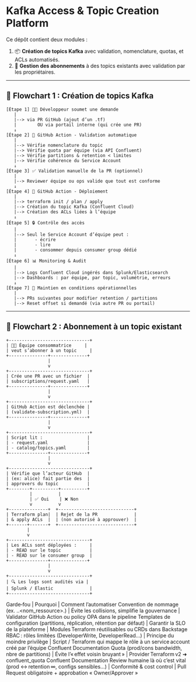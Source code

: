 
# Kafka Access & Topic Creation Platform

Ce dépôt contient deux modules :

1. 📦 **Création de topics Kafka** avec validation, nomenclature, quotas, et ACLs automatisés.
2. 🔐 **Gestion des abonnements** à des topics existants avec validation par les propriétaires.

---

## 🧭 Flowchart 1 : Création de topics Kafka

```text
[Étape 1] 🧑‍💻 Développeur soumet une demande
   |
   |--> via PR GitHub (ajout d’un .tf) 
   |        OU via portail interne (qui crée une PR)
   ↓
[Étape 2] 🧠 GitHub Action - Validation automatique
   |
   |--> Vérifie nomenclature du topic
   |--> Vérifie quota par équipe (via API Confluent)
   |--> Vérifie partitions & retention < limites
   |--> Vérifie cohérence du Service Account
   ↓
[Étape 3] ✅ Validation manuelle de la PR (optionnel)
   |
   |--> Reviewer équipe ou ops valide que tout est conforme
   ↓
[Étape 4] 🚀 GitHub Action - Déploiement
   |
   |--> terraform init / plan / apply
   |--> Création du topic Kafka (Confluent Cloud)
   |--> Création des ACLs liées à l’équipe
   ↓
[Étape 5] 🔒 Contrôle des accès
   |
   |--> Seul le Service Account d’équipe peut :
   |       - écrire
   |       - lire
   |       - consommer depuis consumer group dédié
   ↓
[Étape 6] 📊 Monitoring & Audit
   |
   |--> Logs Confluent Cloud ingérés dans Splunk/Elasticsearch
   |--> Dashboards : par équipe, par topic, volumétrie, erreurs
   ↓
[Étape 7] 🔁 Maintien en conditions opérationnelles
   |
   |--> PRs suivantes pour modifier retention / partitions
   |--> Reset offset si demandé (via autre PR ou portail)
```

---

## 🔁 Flowchart 2 : Abonnement à un topic existant

```text
+-------------------------------+
| 👩‍💻 Équipe consommatrice     |
| veut s’abonner à un topic     |
+---------------+--------------+
                |
                v
+-------------------------------+
| Crée une PR avec un fichier  |
| subscriptions/request.yaml   |
+---------------+--------------+
                |
                v
+-------------------------------+
| GitHub Action est déclenchée |
| (validate-subscription.yml)  |
+---------------+--------------+
                |
                v
+-------------------------------+
| Script lit :                 |
| - request.yaml               |
| - catalog/topics.yaml        |
+---------------+--------------+
                |
                v
+-------------------------------+
| Vérifie que l’acteur GitHub  |
| (ex: alice) fait partie des  |
| approvers du topic           |
+--------+----------+----------+
         |          |
         | ✅ Oui    | ❌ Non
         v          v
+---------------+  +-----------------------------+
| Terraform plan|  | Rejet de la PR              |
| & apply ACLs  |  | (non autorisé à approuver)  |
+-------+-------+  +-----------------------------+
        |
        v
+-------------------------------+
| Les ACLs sont déployées :     |
| - READ sur le topic           |
| - READ sur le consumer group  |
+---------------+--------------+
                |
                v
+-------------------------------+
| 🔍 Les logs sont audités via |
| Splunk / Elastic              |
+-------------------------------+
```
Garde‑fou | Pourquoi | Comment l’automatiser
Convention de nommage (ex. <tribu>.<domaine>.<nom_ressource>.<env>) | Évite les collisions, simplifie la gouvernance | Validator GitHub Action ou policy OPA dans le pipeline
Templates de configuration (partitions, réplication, rétention par défaut) | Garantir la SLO de la plateforme | Modules Terraform réutilisables ou CRDs dans Backstage
RBAC : rôles limitées (DeveloperWrite, DeveloperRead…) | Principe du moindre privilège | Script / Terraform qui mappe le rôle à un service account créé par l’équipe Confluent Documentation
Quota (prod/cons bandwidth, nbre de partitions) | Évite l’« effet voisin bruyant » | Provider Terraform v2 ➜ confluent_quota Confluent Documentation
Review humaine là où c’est vital (prod ↔ retention ∞, configs sensibles…) | Conformité & cost control | Pull Request obligatoire + approbation « Owner/Approver »
